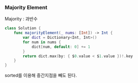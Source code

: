 ### Majority Element



Majority : 과반수

```swift
class Solution {
    func majorityElement(_ nums: [Int]) -> Int {
        var dict = Dictionary<Int, Int>()
        for num in nums {
            dict[num, default: 0] += 1
        }
        return dict.max(by: { $0.value < $1.value })!.key
    }
}
```



sorted를 이용해 중간지점을 빼도 된다.

